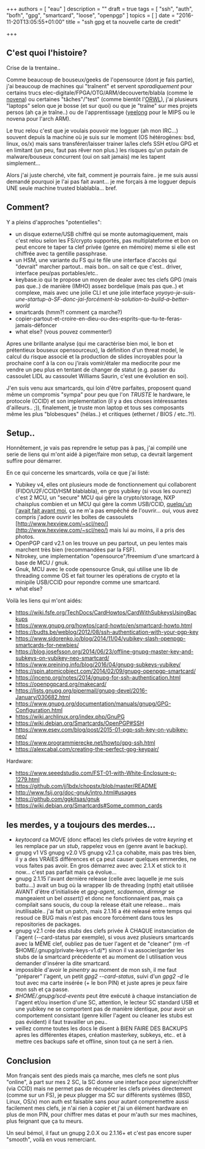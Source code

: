 +++
authors = [ "eau" ]
description = ""
draft = true
tags = [ "ssh", "auth", "bofh", "gpg", "smartcard", "loose", "openpgp" ]
topics = [ ]
date = "2016-11-20T13:05:55+01:00"
title = "ssh gpg et ta nouvelle carte de credit"

+++

## C'est quoi l'histoire?

Crise de la trentaine..

Comme beaucoup de bouseux/geeks de l'opensource (dont je fais partie), j'ai beaucoup de machines qui "traînent" et servent _sporadiquement_ pour certains trucs elec-digitale/FPGA/OTG/ARM/decouverte/blabla (comme le [novena](https://www.crowdsupply.com/sutajio-kosagi/novena)) ou certaines "tâches"/"test" (comme bientôt l'[ORWL](https://www.crowdsupply.com/design-shift/orwl)), j'ai plusieurs "laptops" selon que je bosse (et sur quoi) ou que je "traîne" sur mes projets persos (ah ça je traîne..) ou de l'apprentissage ([yeelong](https://www.amazon.com/Screen-Lemote-Yeeloong-8101_B-Netbook/dp/B005XH10NQ/ref=sr_1_2?ie=UTF8&qid=1319989211&sr=8-2?tag=electronicfro-20) pour le MIPS ou le novena pour l'arch ARM). 

Le truc relou c'est que je voulais pouvoir me logguer (ah mon IRC...) souvent depuis la machine où je suis sur le moment (OS hétérogènes: bsd, linux, os/x) mais sans transférer/laisser trainer la/les clefs SSH et/ou GPG et en limitant (un peu, faut pas rêver non plus.) les risques qu'un putain de malware/bouseux concurrent (oui on sait jamais) me les tapent simplement...

Alors j'ai juste cherché, vite fait, comment je pourrais faire.. je me suis aussi demandé pourquoi je l'ai pas fait avant...  je me forçais à me logguer depuis UNE seule machine trusted blablabla... bref.

## Comment?

Y a pleins d'approches "potentielles":

* un disque externe/USB chiffré qui se monte automagiquement, mais c'est relou selon les FS/crypto supportés, pas multiplateforme et bon on peut encore te taper ta clef privée (genre en mémoire) meme si elle est chiffrée avec ta gentille passphrase.
* un HSM, une variante du FS qui te file une interface d'accès qui "devrait" marcher partout.. mais bon.. on sait ce que c'est.. driver, interface peu/pas portables/etc..
* keybase.io qui te propose un moyen de dealer avec tes clefs GPG (mais pas que..) de manière (IMHO) assez bordelique (mais pas que..) et complexe, mais avec une jolie CLI et une jolie interface _yoyoyo-je-suis-une-startup-à-SF-donc-jai-forcément-la-solution-to-build-a-better-world_
* smartcards (hmm?! comment ça marche?)
* copier-partout-et-croire-en-dieu-ou-des-esprits-que-tu-te-feras-jamais-défoncer
* what else? (vous pouvez commenter!)

Apres une brillante analyse (qui me caractérise bien moi, le bon et prétentieux bouseux opensourceux), la définition d'un threat model, le calcul du risque associé et la production de slides incroyables pour la prochaine conf à la con ou j'irais vomir/étaler ma mediocrite pour me vendre un peu plus en tentant de changer de statut (e.g. passer du cassoulet LIDL au cassoulet Williams Saurin, c'est une évolution en soi).

J'en suis venu aux smartcards, qui loin d'être parfaites, proposent quand même un compromis "sympa" pour peu que l'on _TRUSTE_ le hardware, le protocole (CCID) et son implementation (il y a des choses intéressantes d'ailleurs.. ;)), finalement, je truste mon laptop et tous ses composants même les plus "blobesques" (hélas..) et critiques (ethernet / BIOS / etc..?!).


## Setup..

Honnêtement, je vais pas reprendre le setup pas à pas, j'ai compilé une serie de liens qui m'ont aidé à piger/faire mon setup, ca devrait largement suffire pour démarrer.

En ce qui concerne les smartcards, voila ce que j'ai listé:

* Yubikey v4, elles ont plusieurs mode de fonctionnement qui collaborent (FIDO/U2F/CCID/HSM blablabla), en gros yubikey (si vous les ouvrez) c'est 2 MCU, un "secure" MCU qui gère la crypto/storage, NXP chaisplus combien et un MCU qui gère la comm USB/CCID, [quelqu'un l'avait fait avant moi](http://www.hexview.com/~scl/neo/), ça ne m'a pas empêché de l'ouvrir... oui, vous avez compris j'adore ouvrir les boîtes de cassoulets [http://www.hexview.com/~scl/neo/](http://www.hexview.com/~scl/neo/) mais lui au moins, il a pris des photos.
* OpenPGP card v2.1 on les trouve un peu partout, un peu lentes mais marchent très bien (recommandées par la FSF).
* Nitrokey, une implementation "opensource"/freemium d'une smartcard à base de MCU / gnuk.
* Gnuk, MCU avec le code opensource Gnuk, qui utilise une lib de threading comme OS et fait tourner les opérations de crypto et la minipile USB/CCID pour repondre comme une smartcard.
* what else?


Voilà les liens qui m'ont aidés:

* https://wiki.fsfe.org/TechDocs/CardHowtos/CardWithSubkeysUsingBackups
* https://www.gnupg.org/howtos/card-howto/en/smartcard-howto.html
* https://budts.be/weblog/2012/08/ssh-authentication-with-your-pgp-key
* https://www.sidorenko.io/blog/2014/11/04/yubikey-slash-openpgp-smartcards-for-newbies/
* https://blog.josefsson.org/2014/06/23/offline-gnupg-master-key-and-subkeys-on-yubikey-neo-smartcard/
* https://www.preining.info/blog/2016/04/gnupg-subkeys-yubikey/
* https://spin.atomicobject.com/2014/02/09/gnupg-openpgp-smartcard/
* https://incenp.org/notes/2014/gnupg-for-ssh-authentication.html
* https://openpgpcard.org/makecard/
* https://lists.gnupg.org/pipermail/gnupg-devel/2016-January/030682.html
* https://www.gnupg.org/documentation/manuals/gnupg/GPG-Configuration.html
* https://wiki.archlinux.org/index.php/GnuPG
* https://wiki.debian.org/Smartcards/OpenPGP#SSH
* https://www.esev.com/blog/post/2015-01-pgp-ssh-key-on-yubikey-neo/
* https://www.programmierecke.net/howto/gpg-ssh.html
* https://alexcabal.com/creating-the-perfect-gpg-keypair/

Hardware:

* https://www.seeedstudio.com/FST-01-with-White-Enclosure-p-1279.html
* https://github.com/jj1bdx/chopstx/blob/master/README
* http://www.fsij.org/doc-gnuk/intro.html#usages
* https://github.com/ggkitsas/gnuk
* https://wiki.debian.org/Smartcards#Some_common_cards



## les merdes, y a toujours des merdes...

* _keytocard_ ca MOVE (donc efface) les clefs privées de votre _keyring_ et les remplace par un _stub_, rappelez vous en (genre avant le backup).
* gnupg v1 VS gnupg v2.0 VS gnupg v2.1 ça cohabite, mais pas très bien, il y a des VRAIES différences et ça peut causer quelques emmerdes, ne vous faites pas avoir. En gros démarrez avec avec 2.1.X et stick to it now... c'est pas parfait mais ça évolue...
* gnupg 2.1.15 l'avant dernière release (celle avec laquelle je me suis battu...) avait un bug où la wrapper lib de threading (npth) etait utilisée AVANT d'être d'initialisée et _gpg-agent_, _scdaemon_, _dirmngr_ se mangeaient un bel _assert()_ et donc ne fonctionnaient pas, mais ça compilait sans soucis, du coup la release était une release... mais inutilisable.. j'ai fait un patch, mais 2.1.16 a été releasé entre temps qui resoud ce BUG mais n'est pas encore forcément dans tous les repositories de packages.
* gnupg v2.1 crée des _stubs_ des clefs privée À CHAQUE instanciation de l'agent (--card-status par exemple), si vous avez plusieurs smartcards avec la MÊME clef, oubliez pas de tuer l'agent et de "cleaner" (rm -rf $HOME/.gnupg/private-keys-v1.d/\*) sinon il va associer/garder les stubs de la smartcard précédente et au moment de l utilisation vous demander d'insérer la dite smartcard.
* impossible d'avoir le _pinentry_ au moment de mon ssh, il me faut "préparer" l'agent, un petit _gpg2 --card-status_, suivi d'un _gpg2 -d <unfichierchiffreavecmaclefGPG>_ le tout avec ma carte insérée (+ le bon PIN) et juste apres je peux faire mon ssh et ça passe.
* _$HOME/.gnupg/scd-events_ peut être exécuté à chaque instanciation de l'agent et/ou insertion d'une SC, attention, le lecteur SC standard USB et une yubikey ne se comportent pas de manière identique, pour avoir un comportement consistant (genre killer l'agent ou cleaner les stubs est pas évident) il faut travailler un peu..
* veillez comme toutes les docs le disent à BIEN FAIRE DES BACKUPS apres les différentes étapes, création masterkey, subkeys, etc.. et à mettre ces backups safe et offline, sinon tout ça ne sert à rien.


## Conclusion

Mon français sent des pieds mais ça marche, mes clefs ne sont plus "online", à part sur mes 2 SC, la SC donne une interface pour signer/chiffrer (via CCID) mais ne permet pas de récupérer les clefs privées directement (comme sur un FS), je peux plugger ma SC sur différents systèmes (BSD, Linux, OS/x) mon auth est faisable sans pour autant compremettre aussi facilement mes clefs, je n'ai rien à copier et j'ai un élément hardware en plus de mon PIN, pour chiffrer mes datas et pour m'auth sur mes machines, plus feignant que ça tu meurs.

Un seul bémol, il faut un gnupg 2.0.X ou 2.1.16+ et c'est pas encore super "smooth", voilà en vous remerciant.
